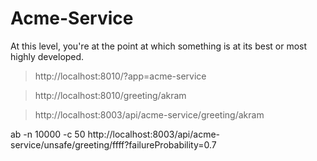 # Acme-Service

At this level, you're at the point at which something is at its best or most highly developed.

> http://localhost:8010/?app=acme-service

> http://localhost:8010/greeting/akram

> http://localhost:8003/api/acme-service/greeting/akram

ab -n 10000 -c 50 http://localhost:8003/api/acme-service/unsafe/greeting/ffff?failureProbability=0.7